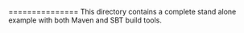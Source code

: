 ===============
This directory contains a complete stand alone example with both Maven and SBT build tools.
